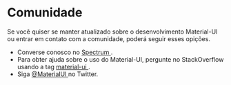 # Comunidade

<p class="description">Se você quiser se manter atualizado sobre o desenvolvimento Material-UI ou entrar em contato com a comunidade, poderá seguir esses opições.</p>

- Converse conosco no [ Spectrum ](https://spectrum.chat/material-ui).
- Para obter ajuda sobre o uso do Material-UI, pergunte no StackOverflow usando a tag [ material-ui ](https://stackoverflow.com/questions/tagged/material-ui).
- Siga [ @MaterialUI ](https://twitter.com/MaterialUI) no Twitter.